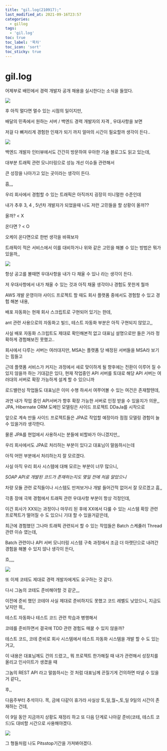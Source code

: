 ```yaml
---
title: "gil.log(210917);"
last_modified_at: 2021-09-16T23:57
categories: 
  - gillog
tags: 
  - 'gil.log'
toc: true
toc_label: '목차'
toc_icon: 'sort'
toc_sticky: true
---
```

# gil.log



어제부로 배민에서 경력 개발자 공개 채용을 실시한다는 소식을 들었다.

![](https://images.velog.io/images/gillog/post/f9afdb85-4886-47bf-8004-e96ea1e64fd6/image.png)

후 아직 멀다면 멀수 있는 시점의 일이지만,

배달의 민족에서 원하는 서버 / 백엔드 경력 개발자의 자격 , 우대사항을 보면

저걸 다 뼈저리게 경험한 인재가 되기 까지 얼마의 시간이 필요할까 생각이 든다..




![](https://images.velog.io/images/gillog/post/387b7c24-0863-4e25-92ea-7bf40857a85c/image.png)


백엔드 개발자 인터뷰에서도 간간히 방문하여 우아한 기술 블로그도 읽고 있는데,

대부분 트래픽 관련 모니터링으로 성능 개선 이슈들 관련해서

큰 성장을 나아가고 있는 곳이라는 생각이 든다.


흠,,,

우리 회사에서 경험할 수 있는 트래픽은 아직까지 굉장히 미니멀한 수준인데

내가 추후 3, 4 , 5년차 개발자가 되었을때 나도 저런 고민들을 할 상황이 올까??


올까? < X

온다면 ? < O

오케이 온다면으로 한번 생각을 바꿔보자

트래픽이 적은 서비스에서 이를 대비하거나 위와 같은 고민을 해볼 수 있는 방법은 뭐가 있을까,,


![](https://images.velog.io/images/gillog/post/6f7a54c7-3efc-4983-bec8-8b9d10ea40b6/image.png)

항상 공고를 볼때면 우대사항을 내가 다 채울 수 있나 라는 생각이 든다.

저 우대사항에서 내가 채울 수 있는 것과 아직 채울 생각이나 경험도 못한게 뭘까

AWS 개발 운영이야 사이드 프로젝트 할 때도 회사 플랫폼 중에서도 경험할 수 있고 경험 해본 내용,

배포 자동화는 현재 회사 스크립트로 구현되어 있기는 한데,

ant 관련 사용으로의 자동화고 빌드, 테스트 자동화 부분은 아직 구현되지 않았고,,

사실 배포 자동화 스크립트도 제대로 확인해본적 없고 대표님 설명으로만 들은 거라 정확하게 경험해보진 못했고..

회사에서 다루는 서버는 여러대지만, MSA는 플랫폼 당 배정된 서버들을 MSA라 보기는 힘들고

근데 플랫폼 서비스가 커지는 과정에서 새로 맞이하게 될 향후에는 전환이 이루어 질 수 있지 않을까 하는 기대감은 있다,
현재 작업중인 API 서버를 토대로 해당 API 서버는 여러대의 서버로 확장 가능하게 설계 할 수 있으니까

로드밸런싱 작업들도 대표님은 이미 수행 하셔서 여쭈어볼 수 있는 여건은 존재할텐데,

과연 내가 작업 중인 API서버가 향후 확장 가능한 서버로 인정 받을 수 있을지가 의문,,
JPA, Hibernate ORM 도메인 모델링은 사이드 프로젝트 DDaJa를 시작으로

앞으로 계속 만들 사이드 프로젝트들은 JPA로 작업할 예정이라 점점 모델링 경험이 늘 수 있을거라 생각한다.

물론 JPA를 현업에서 사용하시는 분들에 비할바가 아니겠지만,,

우리 회사에서도 JPA로 처리하는 부분이 있다고 대표님이 말씀하시는데

아직 어떤 부분에서 처리하는지 잘 모르겠다.


사실 아직 우리 회사 시스템에 대해 모르는 부분이 너무 많으니,

_SOAP API로 개발된 코드가 존재하는지도 몇일 전에 처음 알았으니_

차량 모듈 관련 로직들이나 시스템도 만져보거나 개발 들어간적 없어서 잘 모르겠고 흠,,


각종 장애 극복 경험에서 트래픽 관련 우대사항 부분이 항상 걱정인데,

이건 회사가 XX되는 과정이나 마무리 된 후에 XX에서 다룰 수 있는 시스템 확장 관련 프로젝트가 떨어질 수 도 있으니 기대 할 수 있을거같은데,

최근에 경험했던 그나마 트래픽 관련되서 할 수 있는 작업들은 Batch 스케쥴러 Thread 관련 이슈 였는데,

Batch 관련이나 API 서버 모니터링 시스템 구축 과정에서 조금 더 아랫단으로 내려간 경험을 해볼 수 있지 않나 생각이 든다,

흐,,,,


![](https://images.velog.io/images/gillog/post/08afaff1-8d20-4d97-b175-0d319fb12bc8/image.png)

또 이제 코테도 제대로 경력 개발자에게도 요구하는 것 같다.

다시 그놈의 코테도 준비해야할 것 같군,,,


이전에 준비 했던 코테야 사실 제대로 준비하지도 못했고 코드 레벨도 낮았으니,
지금도 낮지만 뭐,,


테스트 자동화나 테스트 코드 관련 학습과 병행해서

코테를 준비하면서 결국에 TDD 관련 경험도 매꿀 수 있지 않을까?

테스트 코드, 코테 준비로 회사 시스템에서 테스트 자동화 시스템을 개발 할 수 도 있는 거고,

이 내용은 대표님께도 건의 드렸고,, 뭐 프로젝트 한가해질 때 내가 관련해서 성장치를 올리고 인사이트가 생겼을 때

그놈의 REST API 라고 말씀하시는 것 처럼 대표님께 끈질기게 건의하면 따낼 수 있을거 같다,,

후,,

다음주부터 추석이다. 목, 금에 다같이 휴가라 사실상 토,일,월~,토,일 9일의 시간이 존재하는 건데,

이 9일 동안 지금까지 상황도 재정리 하고 또 다음 단계로 나아갈 준비(코테, 테스트 코드)도 대비할 시간으로 사용해야겠다.

![](https://images.velog.io/images/gillog/post/4476c927-fe36-4bcc-9b85-8900bdbd7f5d/image.png)

그 형들처럼 나도 Pitsstop기간을 가져봐야겠다.